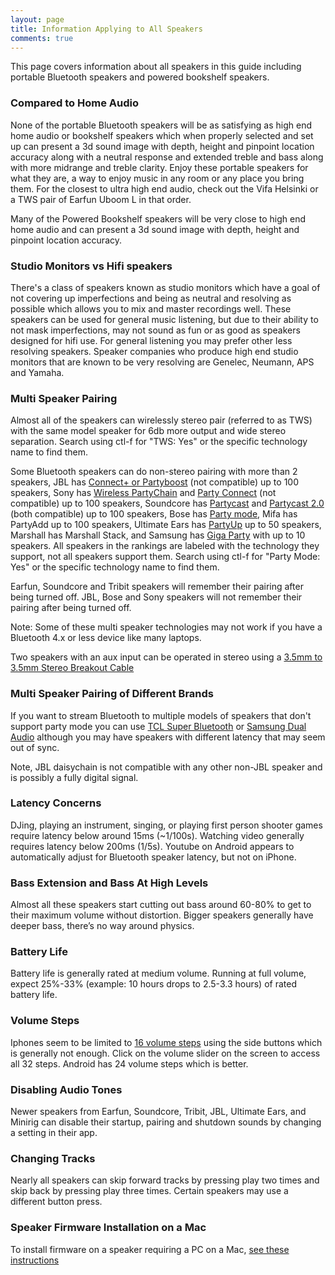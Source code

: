 ```yaml
---
layout: page
title: Information Applying to All Speakers
comments: true
---
```


This page covers information about all speakers in this guide including portable Bluetooth speakers and powered bookshelf speakers.

### Compared to Home Audio

None of the portable Bluetooth speakers will be as satisfying as high end home audio or bookshelf speakers which when properly selected and set up can present a 3d sound image with depth, height and pinpoint location accuracy along with a neutral response and extended treble and bass along with more midrange and treble clarity. Enjoy these portable speakers for what they are, a way to enjoy music in any room or any place you bring them. For the closest to ultra high end audio, check out the Vifa Helsinki or a TWS pair of Earfun Uboom L in that order.

Many of the Powered Bookshelf speakers will be very close to high end home audio and can present a 3d sound image with depth, height and pinpoint location accuracy.

### Studio Monitors vs Hifi speakers

There's a class of speakers known as studio monitors which have a goal of not covering up imperfections and being as neutral and resolving as possible which allows you to mix and master recordings well. These speakers can be used for general music listening, but due to their ability to not mask imperfections, may not sound as fun or as good as speakers designed for hifi use. For general listening you may prefer other less resolving speakers. Speaker companies who produce high end studio monitors that are known to be very resolving are Genelec, Neumann, APS and Yamaha.

### Multi Speaker Pairing

Almost all of the speakers can wirelessly stereo pair (referred to as TWS) with the same model speaker for 6db more output and wide stereo separation. Search using ctl-f for "TWS: Yes" or the specific technology name to find them.

Some Bluetooth speakers can do non-stereo pairing with more than 2 speakers, JBL has [Connect+ or Partyboost](https://uk.jbl.com/blog/connect-jbl-speakers.html) (not compatible) up to 100 speakers, Sony has [Wireless PartyChain](https://www.sony.com/electronics/support/articles/MC000028) and [Party Connect](https://www.sony.com/electronics/support/articles/MC000028) (not compatible) up to 100 speakers, Soundcore has [Partycast](https://us.soundcore.com/pages/partycast) and [Partycast 2.0](https://support.soundcore.com/s/article/What-are-the-differences-between-Partycast-2-0-and-Partycast-1-0) (both compatible) up to 100 speakers, Bose has [Party mode](https://www.bose.co.uk/en_gb/support/articles/HC1597/productCodes/soundlink_color_ii/article.html), Mifa has PartyAdd up to 100 speakers, Ultimate Ears has [PartyUp](https://www.ultimateears.com/en-us/features/party-up.html) up to 50 speakers, Marshall has Marshall Stack, and Samsung has [Giga Party](https://www.samsung.com/us/support/answer/ANS00086422/) with up to 10 speakers. All speakers in the rankings are labeled with the technology they support, not all speakers support them. Search using ctl-f for "Party Mode: Yes" or the specific technology name to find them.

Earfun, Soundcore and Tribit speakers will remember their pairing after being turned off. JBL, Bose and Sony speakers will not remember their pairing after being turned off.

Note: Some of these multi speaker technologies may not work if you have a Bluetooth 4.x or less device like many laptops. 

Two speakers with an aux input can be operated in stereo using a [3.5mm to 3.5mm Stereo Breakout Cable](https://www.amazon.com/s?k=Hosa+YMM-261&crid=22IKQQ8OXJCZV&sprefix=hosa+ymm-261%2Caps%2C224&linkCode=ll2&tag=rankingspea01-20&linkId=38852c722042ef50eec0d901022c42f1&language=en_US&ref_=as_li_ss_tl)

### Multi Speaker Pairing of Different Brands

If you want to stream Bluetooth to multiple models of speakers that don't support party mode you can use [TCL Super Bluetooth](https://www.androidcentral.com/tcl-20s-and-tcl-20-se-review) or [Samsung Dual Audio](https://www.samsung.com/latin_en/support/mobile-devices/how-can-i-use-dual-audio-to-share-media-on-multiple-devices/) although you may have speakers with different latency that may seem out of sync.

Note, JBL daisychain is not compatible with any other non-JBL speaker and is possibly a fully digital signal.

### Latency Concerns

DJing, playing an instrument, singing, or playing first person shooter games require latency below around 15ms (~1/100s). Watching video generally requires latency below 200ms (1/5s). Youtube on Android appears to automatically adjust for Bluetooth speaker latency, but not on iPhone.

### Bass Extension and Bass At High Levels

Almost all these speakers start cutting out bass around 60-80% to get to their maximum volume without distortion. Bigger speakers generally have deeper bass, there’s no way around physics.

### Battery Life

Battery life is generally rated at medium volume. Running at full volume, expect 25%-33% (example: 10 hours drops to 2.5-3.3 hours) of rated battery life.

### Volume Steps

Iphones seem to be limited to [16 volume steps](https://www.reddit.com/r/iOSBeta/comments/cn904f/feature_the_volume_control_is_back_to_16_levels/) using the side buttons which is generally not enough. Click on the volume slider on the screen to access all 32 steps. Android has 24 volume steps which is better.

### Disabling Audio Tones

Newer speakers from Earfun, Soundcore, Tribit, JBL, Ultimate Ears, and Minirig can disable their startup, pairing and shutdown sounds by changing a setting in their app.

### Changing Tracks

Nearly all speakers can skip forward tracks by pressing play two times and skip back by pressing play three times. Certain speakers may use a different button press.

### Speaker Firmware Installation on a Mac

To install firmware on a speaker requiring a PC on a Mac, [see these instructions](https://www.reddit.com/r/Bluetooth_Speakers/comments/17slpcs/guide_downgrading_earfun_uboom_l_to_oluvs/)
